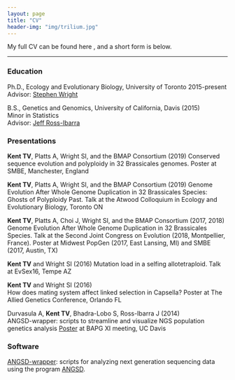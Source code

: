 ```yaml
---
layout: page
title: "CV"
header-img: "img/trilium.jpg"
---
```


My full CV can be found here <a href="/docs/cv.pdf" target="_blank"><i class="fa fa-file-text fa-md"></i></a>, and a short form is below.   

___

### Education  

Ph.D., Ecology and Evolutionary Biology, University of Toronto 2015-present  
Advisor: [Stephen Wright](https://wright.eeb.utoronto.ca)  

B.S., Genetics and Genomics, University of California, Davis    (2015)  
Minor in Statistics  
Advisor: [Jeff Ross-Ibarra](https://rilab.og)

### Presentations

__Kent TV__, Platts A, Wright SI, and the BMAP Consortium (2019)
Conserved sequence evolution and polyploidy in 32 Brassicales genomes. Poster at SMBE, Manchester, England

__Kent TV__, Platts A, Wright SI, and the BMAP Consortium (2019)
Genome Evolution After Whole Genome Duplication in 32 Brassicales Species: Ghosts of Polyploidy Past. Talk at the Atwood Colloquium in Ecology and Evolutionary Biology, Toronto ON

__Kent TV__, Platts A, Choi J, Wright SI, and the BMAP Consortium (2017, 2018)
Genome Evolution After Whole Genome Duplication in 32 Brassicales Species. Talk at the Second Joint Congress on Evolution (2018, Montpellier, France). Poster at Midwest PopGen (2017, East Lansing, MI) and SMBE (2017, Austin, TX)

__Kent TV__ and Wright SI	(2016)
Mutation load in a selfing allotetraploid. Talk at EvSex16, Tempe AZ

__Kent TV__ and Wright SI	(2016)  
How does mating system affect linked selection in Capsella? Poster at The Allied Genetics Conference, Orlando FL

Durvasula A, __Kent TV__, Bhadra-Lobo S, Ross-Ibarra J	(2014)  
ANGSD-wrapper: scripts to streamline and visualize NGS population genetics analysis [Poster](docs/awposter.pdf) at BAPG XI meeting, UC Davis

### Software

[ANGSD-wrapper](https://github.com/ANGSD-wrapper/angsd-wrapper): scripts for analyzing next generation sequencing data using the program [ANGSD](http://popgen.dk/wiki/index.php/ANGSD).
